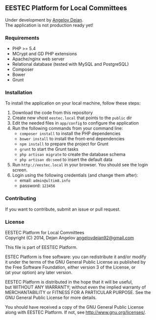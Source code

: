 ## EESTEC Platform for Local Committees

Under development by [Angelov Dejan](http://ultim8.info).   
The application is not production ready yet!

### Requirements

* PHP >= 5.4
* MCrypt and GD PHP extensions
* Apache/nginx web server
* Relational database (tested with MySQL and PostgreSQL)
* Composer
* Bower
* Grunt

### Installation

To install the application on your local machine, follow these steps:

1. Download the code from this repository
2. Create new vhost `eestec.local` that points to the `public` dir
3. Edit the needed files in `app/config` to configure the application
4. Run the following commands from your command line:
    * `composer install` to install the PHP dependencies
    * `bower install` to install the front-end dependencies
    * `npm install` to prepare the project for Grunt
    * `grunt` to start the Grunt tasks
    * `php artisan migrate` to create the database schema
    * `php artisan db:seed` to insert the default data
5. Run `http://eestec.local` in your browser. You should see the login screen.
6. Login using the following credentials (and change them after):
    * email: `admin@ultim8.info`
    * password: `123456`

### Contributing

If you want to contribute, submit an issue or pull request.

### License

EESTEC Platform for Local Committees    
Copyright (C) 2014, Dejan Angelov <angelovdejan92@gmail.com>    
    
This file is part of EESTEC Platform.   
    
ESTEC Platform is free software: you can redistribute it and/or modify  
it under the terms of the GNU General Public License as published by    
the Free Software Foundation, either version 3 of the License, or   
(at your option) any later version. 
    
EESTEC Platform is distributed in the hope that it will be useful,  
but WITHOUT ANY WARRANTY; without even the implied warranty of  
MERCHANTABILITY or FITNESS FOR A PARTICULAR PURPOSE.  See the   
GNU General Public License for more details.    
    
You should have received a copy of the GNU General Public License   
along with EESTEC Platform.  If not, see <http://www.gnu.org/licenses/>.
